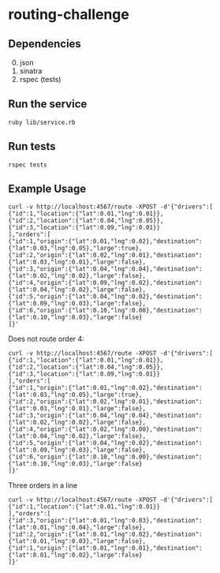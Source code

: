 # routing-challenge

## Dependencies

0. json
0. sinatra
0. rspec (tests)

## Run the service

    ruby lib/service.rb

## Run tests

    rspec tests

## Example Usage

    curl -v http://localhost:4567/route -XPOST -d'{"drivers":[
    {"id":1,"location":{"lat":0.01,"lng":0.01}},
    {"id":2,"location":{"lat":0.04,"lng":0.05}},
    {"id":3,"location":{"lat":0.09,"lng":0.01}}
    ],"orders":[
    {"id":1,"origin":{"lat":0.01,"lng":0.02},"destination":{"lat":0.03,"lng":0.05},"large":true},
    {"id":2,"origin":{"lat":0.02,"lng":0.01},"destination":{"lat":0.03,"lng":0.01},"large":false},
    {"id":3,"origin":{"lat":0.04,"lng":0.04},"destination":{"lat":0.02,"lng":0.02},"large":false},
    {"id":4,"origin":{"lat":0.09,"lng":0.02},"destination":{"lat":0.04,"lng":0.02},"large":false},
    {"id":5,"origin":{"lat":0.04,"lng":0.02},"destination":{"lat":0.09,"lng":0.03},"large":false},
    {"id":6,"origin":{"lat":0.10,"lng":0.00},"destination":{"lat":0.10,"lng":0.03},"large":false}
    ]}'

Does not route order 4:

    curl -v http://localhost:4567/route -XPOST -d'{"drivers":[
    {"id":1,"location":{"lat":0.01,"lng":0.01}},
    {"id":2,"location":{"lat":0.04,"lng":0.05}},
    {"id":3,"location":{"lat":0.09,"lng":0.01}}
    ],"orders":[
    {"id":1,"origin":{"lat":0.01,"lng":0.02},"destination":{"lat":0.03,"lng":0.05},"large":true},
    {"id":2,"origin":{"lat":0.02,"lng":0.01},"destination":{"lat":0.03,"lng":0.01},"large":false},
    {"id":3,"origin":{"lat":0.04,"lng":0.04},"destination":{"lat":0.02,"lng":0.02},"large":false},
    {"id":4,"origin":{"lat":0.02,"lng":0.00},"destination":{"lat":0.04,"lng":0.02},"large":false},
    {"id":5,"origin":{"lat":0.04,"lng":0.02},"destination":{"lat":0.09,"lng":0.03},"large":false},
    {"id":6,"origin":{"lat":0.10,"lng":0.00},"destination":{"lat":0.10,"lng":0.03},"large":false}
    ]}'

Three orders in a line

    curl -v http://localhost:4567/route -XPOST -d'{"drivers":[
    {"id":1,"location":{"lat":0.01,"lng":0.01}}
    ],"orders":[
    {"id":3,"origin":{"lat":0.01,"lng":0.03},"destination":{"lat":0.01,"lng":0.04},"large":false},
    {"id":2,"origin":{"lat":0.01,"lng":0.02},"destination":{"lat":0.01,"lng":0.03},"large":false},
    {"id":1,"origin":{"lat":0.01,"lng":0.01},"destination":{"lat":0.01,"lng":0.02},"large":false}
    ]}'

